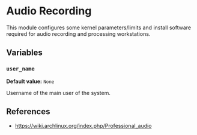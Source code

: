 # Audio Recording

This module configures some kernel parameters/limits and install software
required for audio recording and processing workstations.

## Variables

### `user_name`

**Default value:** `None`

Username of the main user of the system.

## References

- <https://wiki.archlinux.org/index.php/Professional_audio>
